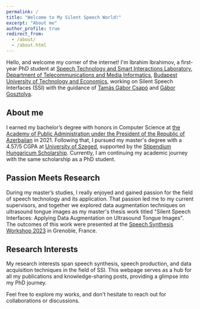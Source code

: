 ```yaml
---
permalink: /
title: "Welcome to My Silent Speech World!"
excerpt: "About me"
author_profile: true
redirect_from: 
  - /about/
  - /about.html
---
```


Hello, and welcome my corner of the internet! I'm Ibrahim Ibrahimov, a first-year PhD student at [Speech Technology and Smart Interactions Laboratory](http://smartlab.tmit.bme.hu/index-en), [Department of Telecommunications and Media Informatics](https://www.tmit.bme.hu/?language=en), [Budapest University of Technology and Economics](https://www.bme.hu/?language=en), working on Silent Speech Interfaces (SSI) with the guidance of [Tamás Gábor Csapó](http://speechlab.tmit.bme.hu/csapo/?l=en) and [Gábor Gosztolya](https://scholar.google.com/citations?user=kNDBQ_oAAAAJ&hl=en&oi=ao).

About me
----
I earned my bachelor’s degree with honors in Computer Science at [the Academy of Public Administration under the President of the Republic of Azerbaijan](https://dia.edu.az/en/) in 2021. Following that, I pursued my master's degree with a 4.57/5 CGPA at [University of Szeged](https://u-szeged.hu/english), supported by the [Stipendium Hungaricum Scholarship](https://stipendiumhungaricum.hu). Currently, I am continuing my academic journey with the same scholarship as a PhD student.

Passion Meets Research
----
During my master’s studies, I really enjoyed and gained passion for the field of speech technology and its application. That passion led me to my current supervisors, and together we explored data augmentation techniques on ultrasound tongue images as my master's thesis work titled "Silent Speech Interfaces: Applying Data Augmentation on Ultrasound Tongue Images". The outcomes of this work were presented at the [Speech Synthesis Workshop 2023](https://ssw2023.org) in Grenoble, France.

Research Interests
----
My research interests span speech synthesis, speech production, and data acquisition techniques in the field of SSI. This webpage serves as a hub for all my publications and knowledge-sharing posts, providing a glimpse into my PhD journey.

Feel free to explore my works, and don't hesitate to reach out for collaborations or discussions.






